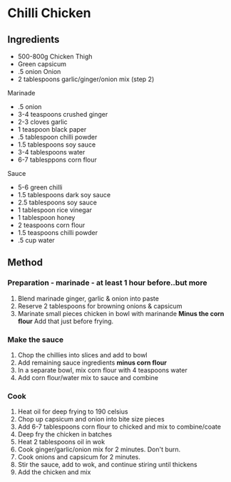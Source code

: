 # Chilli Chicken

## Ingredients

- 500-800g Chicken Thigh
- Green capsicum
- .5 onion Onion
- 2 tablespoons garlic/ginger/onion mix (step 2)

Marinade

- .5 onion
- 3-4 teaspoons crushed ginger
- 2-3 cloves garlic
- 1 teaspoon black paper
- .5 tablespoon chilli powder
- 1.5 tablespoons soy sauce
- 3-4 tablespoons water
- 6-7 tablesppons corn flour

Sauce

- 5-6 green chilli
- 1.5 tablespoons dark soy sauce
- 2.5 tablespoons soy sauce
- 1 tablespoon rice vinegar
- 1 tablespoon honey
- 2 teaspoons corn flour
- 1.5 teaspoons chilli powder
- .5 cup water

## Method

### Preparation - marinade - at least 1 hour before..but more

1. Blend marinade ginger, garlic & onion into paste
2. Reserve 2 tablespoons for browning onions & capsicum
3. Marinate small pieces chicken in bowl with marinande
   **Minus the corn flour** Add that just before frying.

### Make the sauce

1. Chop the chillies into slices and add to bowl
2. Add remaining sauce ingredients **minus corn flour**
3. In a separate bowl, mix corn flour with 4 teaspoons water
4. Add corn flour/water mix to sauce and combine

### Cook

1. Heat oil for deep frying to 190 celsius
2. Chop up capsicum and onion into bite size pieces
3. Add 6-7 tablespoons corn flour to chicked and mix to combine/coate
4. Deep fry the chicken in batches
5. Heat 2 tablespoons oil in wok
6. Cook ginger/garlic/onion mix for 2 minutes. Don't burn.
7. Cook onions and capsicum for 2 minutes.
8. Stir the sauce, add to wok, and continue stiring until thickens
9. Add the chicken and mix
